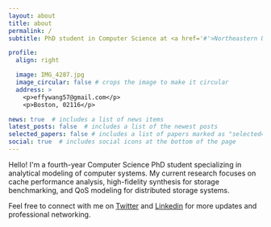 ```yaml
---
layout: about
title: about
permalink: /
subtitle: PhD student in Computer Science at <a href='#'>Northeastern University</a>.

profile:
  align: right

  image: IMG_4287.jpg 
  image_circular: false # crops the image to make it circular
  address: >
    <p>effywang57@gmail.com</p>
    <p>Boston, 02116</p>

news: true  # includes a list of news items
latest_posts: false  # includes a list of the newest posts
selected_papers: false # includes a list of papers marked as "selected={true}"
social: true  # includes social icons at the bottom of the page
---
```

Hello! I'm a fourth-year Computer Science PhD student specializing in analytical modeling of computer systems. My current research focuses on cache performance analysis, high-fidelity synthesis for storage benchmarking, and QoS modeling for distributed storage systems.

Feel free to connect with me on [Twitter](https://twitter.com/YirongWn) and [Linkedin](https://www.linkedin.com/in/yirong-effy-w-1b2a12122/) for more updates and professional networking.

